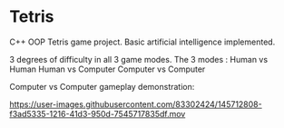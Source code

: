 # Tetris
C++ OOP Tetris game project.
Basic artificial intelligence implemented.

3 degrees of difficulty in all 3 game modes.
The 3 modes : Human vs Human
              Human vs Computer
              Computer vs Computer
          
Computer vs Computer gameplay demonstration:




https://user-images.githubusercontent.com/83302424/145712808-f3ad5335-1216-41d3-950d-7545717835df.mov


